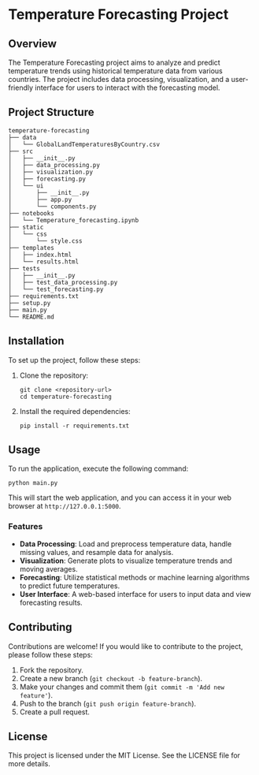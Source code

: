 # Temperature Forecasting Project

## Overview
The Temperature Forecasting project aims to analyze and predict temperature trends using historical temperature data from various countries. The project includes data processing, visualization, and a user-friendly interface for users to interact with the forecasting model.

## Project Structure
```
temperature-forecasting
├── data
│   └── GlobalLandTemperaturesByCountry.csv
├── src
│   ├── __init__.py
│   ├── data_processing.py
│   ├── visualization.py
│   ├── forecasting.py
│   └── ui
│       ├── __init__.py
│       ├── app.py
│       └── components.py
├── notebooks
│   └── Temperature_forecasting.ipynb
├── static
│   └── css
│       └── style.css
├── templates
│   ├── index.html
│   └── results.html
├── tests
│   ├── __init__.py
│   ├── test_data_processing.py
│   └── test_forecasting.py
├── requirements.txt
├── setup.py
├── main.py
└── README.md
```

## Installation
To set up the project, follow these steps:

1. Clone the repository:
   ```
   git clone <repository-url>
   cd temperature-forecasting
   ```

2. Install the required dependencies:
   ```
   pip install -r requirements.txt
   ```

## Usage
To run the application, execute the following command:
```
python main.py
```
This will start the web application, and you can access it in your web browser at `http://127.0.0.1:5000`.

### Features
- **Data Processing**: Load and preprocess temperature data, handle missing values, and resample data for analysis.
- **Visualization**: Generate plots to visualize temperature trends and moving averages.
- **Forecasting**: Utilize statistical methods or machine learning algorithms to predict future temperatures.
- **User Interface**: A web-based interface for users to input data and view forecasting results.

## Contributing
Contributions are welcome! If you would like to contribute to the project, please follow these steps:

1. Fork the repository.
2. Create a new branch (`git checkout -b feature-branch`).
3. Make your changes and commit them (`git commit -m 'Add new feature'`).
4. Push to the branch (`git push origin feature-branch`).
5. Create a pull request.

## License
This project is licensed under the MIT License. See the LICENSE file for more details.